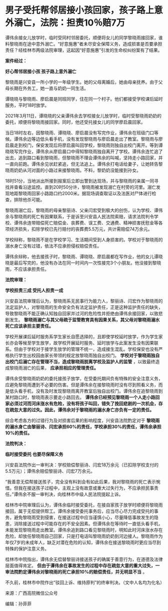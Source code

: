 

# 男子受托帮邻居接小孩回家，孩子路上意外溺亡，法院：担责10％赔7万

谭伟余接女儿放学时，临时受同村邻居委托，顺便将女儿的同学黎晓雨接回家，谁料黎晓雨在途中意外溺亡。“好意施惠”者未尽安全保障义务，造成损害是否要承担责任？经桂林市两级法院审理，这起因“好意施惠”引发的生命权纠纷案有了结果。

**案件经过：**

**好心帮邻居接小孩 孩子路上意外溺亡**

黎晓雨是兴安县一所小学的一年级学生。她的父母离婚后，她由母亲抚养。由于父母长期在外务工，她一直与奶奶一同生活。

谭晓晓与黎晓雨、廖启晨是同班同学，住在同一个村子。他们都接受学校课后延时服务，平时18时放学。

2021年3月11日，谭晓晓的父亲谭伟余去学校接女儿放学时，临时受黎晓雨奶奶的委托，顺便将黎晓雨接回家。同时，他还受托接女儿的同学廖启晨回家。

当日18时左右，因黎晓雨、谭晓晓、廖启晨没有写完作业，谭伟余在班级门口等候。谭伟余边等边低头看手机，没有发现黎晓雨与廖启晨走出了教室。黎晓雨与廖启晨走到校门，保安发现后将廖启晨叫回学校，黎晓雨则独自出校门离开。等到谭晓晓写完作业，谭伟余从廖启晨口中得知黎晓雨独自离开了学校。谭伟余连忙追了出去，追到路口看到黎晓雨，但黎晓雨不理会谭伟余的叫喊，坚持走小路回家，并一直向前跑。谭伟余见状赶紧追，但无法追上。谭伟余打电话给妻子，让她转告黎晓雨奶奶从河对面的小路过来接黎晓雨。不料，黎奶奶没能接到孙女。

18时51分，当地派出所接到报案后立即出警到达现场，并与黎晓雨的亲属一同寻找并查看沿途监控。直到20时50分许，黎晓雨被发现溺亡在村旁的河里。溺亡发现地距黎晓雨回家小路路口约2000米。据现场调查取证以及法医对尸体进行检查，排除他杀可能。

黎晓雨溺亡后，黎晓雨的母亲黎丽诗、父亲闫宏受到极大的创伤，认为学校、谭伟余与黎晓雨的死亡有因果联系，于是诉至兴安县人民法院索赔，请求法院判令学校、谭伟余连带赔偿死亡赔偿金、丧葬费、误工费、交通费、精神损害抚慰金等各项经济损失，扣除学校已先行赔付的丧葬费5.5万元，共计需赔偿74万余元。

学校辩称，黎晓雨不是在学校学习、生活期间受到人身损害的。学校对于黎晓雨的溺水身亡没有过错，依法不应承担侵权赔偿责任。

谭伟余辩称，他去接孩子时，黎晓雨、谭晓晓、廖启晨都在写作业，他的女儿谭晓晓是最后写完的，他没有办法在同一时间内一次性接完3个小朋友。他没接到黎晓雨，不应该承担责任。

**法院审理：**

**学校担责三成 受托人担责一成**

兴安县法院审理后认为，黎晓雨系无民事行为能力人，黎丽诗、闫宏作为黎晓雨的法定监护人，对黎晓雨的生命安全负有法定监护责任，正是这种监护责任的缺失，导致黎晓雨不能正确认知独自回家并过河的危险性并拒绝由谭伟余接回家，以致悲剧发生。
**黎晓雨溺亡与其父母疏于监管教育具有因果关系，其父母对黎晓雨溺水死亡应该承担主要责任。**

学校开展课后延时服务系学生家长自愿选择的，且即使学校延时放学，作为学生家长亦会等候至学生放学，故学校开展延时服务、延时放学与此案发生没有因果联系。但由于学校对于接学生放学的管理不统一，造成接生混乱。学校保安也没有严格执行学生出校园由家长带领的规定放黎晓雨独自出校门。
**学校对于黎晓雨独自出校门后溺亡存在管理不当，造成黎晓雨脱离学校及监护人的监管** ，以致最终造成黎晓雨溺亡的后果， **应承担相应的管理责任。**

谭伟余受黎晓雨奶奶的委托接孩子放学，在受委托期间负有特殊的安全注意义务，应避免黎晓雨遭到不必要的伤害。但是谭伟余在接黎晓雨时没有尽到照看义务，而是低头看手机，没有及时发现黎晓雨离开教室后独自出校门。谭伟余在追黎晓雨到某村路口时，黎晓雨表示要走小路回去。
**谭伟余已经预见黎晓雨一个人走小路回家必须过河而河床涨水有危险，没有将孩子叫回，错失了挽回悲剧的一次机会，存在疏忽大意的过失。因此，谭伟余对于黎晓雨的溺水身亡亦负有一定的责任。**

综合考虑各方的过错行为及对损害后果的影响程度，兴安县法院酌定对于
**黎晓雨的溺水身亡由黎丽诗、闫宏承担60%的责任，学校承担30%的责任，谭伟余承担10%的责任。**

**法院判决：**

**临时接受委托 也要尽保障义务**

兴安县法院作出一审判决：学校赔偿黎丽诗、闫宏18万余元（已扣除学校支付的5.5万元）；谭伟余赔偿黎丽诗、闫宏7万余元。

“我善意无偿帮接送孩子，完全没有料到会有如此后果，我对黎晓雨的死亡表示惋惜。但我在接送孩子过程中，主观上没有故意或重大过失行为，不应承担民事责任。”谭伟余不服一审判决，向桂林市中级人民法院提起上诉。

桂林市中院审理后认为，谭伟余临时接受委托，在接自家孩子放学时顺便将黎晓雨接回，属于无偿提供帮工。谭伟余接受委托事务后，应当尽心尽力完成受托的事务，避免黎晓雨受到侵害，在接送过程中应当谨慎小心，尽量降低事故发生的隐患，消除接送过程中可能存在的不安全因素。但谭伟余在等待时一直低头看手机，未能发现黎晓雨走出教室。谭伟余追到路口看见黎晓雨时，明知此时河床涨水存在危险，却放任黎晓雨自己回家，只是打电话叫黎晓雨奶奶到河边接人。黎晓雨作为年仅7岁的未成年人，缺乏对潜在危险的认知，谭伟余在接送黎晓雨时更应当尽到特殊的保护注意义务。

桂林市中院指出，谭伟余无偿替黎丽诗接送孩子的确属于善意行为，在道德及法律层面值得肯定。
**但由于谭伟余在事故发生的过程中存在疏忽大意的重大过失，一审法院酌定谭伟余对黎晓雨的死亡承担10%的赔偿责任，并无明显不当** 。

不久前，桂林市中院作出“驳回上诉、维持原判”的终审判决。（文中人名均为化名）

来源：广西高院微信公众号

编辑：孙菲菲

